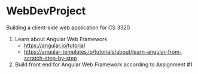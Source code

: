 # WebDevProject
Building a client-side web application for CS 3320

1. Learn about Angular Web Framework
   * https://angular.io/tutorial
   * https://angular-templates.io/tutorials/about/learn-angular-from-scratch-step-by-step
2. Build front end for Angular Web Framework according to Assignment #1
